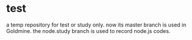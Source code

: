 test
====

a temp repository for test or study only.
now its master branch is used in Goldmine.
the node.study branch is used to record node.js codes.
